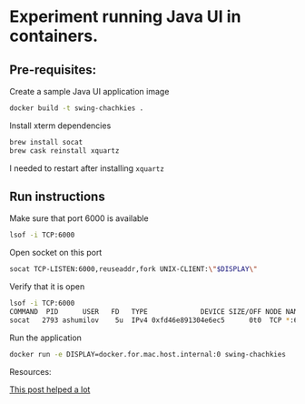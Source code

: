 # Experiment running Java UI in containers.

## Pre-requisites:

Create a sample Java UI application image

```bash
docker build -t swing-chachkies .
```

Install xterm dependencies

```bash
brew install socat
brew cask reinstall xquartz
```

I needed to restart after installing `xquartz`

## Run instructions

Make sure that port 6000 is available

```bash
lsof -i TCP:6000
```

Open socket on this port

```bash
socat TCP-LISTEN:6000,reuseaddr,fork UNIX-CLIENT:\"$DISPLAY\"
```

Verify that it is open

```bash
lsof -i TCP:6000
COMMAND  PID      USER   FD   TYPE             DEVICE SIZE/OFF NODE NAME
socat   2793 ashumilov    5u  IPv4 0xfd46e891304e6ec5      0t0  TCP *:6000 (LISTEN)
```

Run the application

```bash
docker run -e DISPLAY=docker.for.mac.host.internal:0 swing-chachkies
```

Resources:

[This post helped a lot](https://stackoverflow.com/questions/37826094/xt-error-cant-open-display-if-using-default-display)